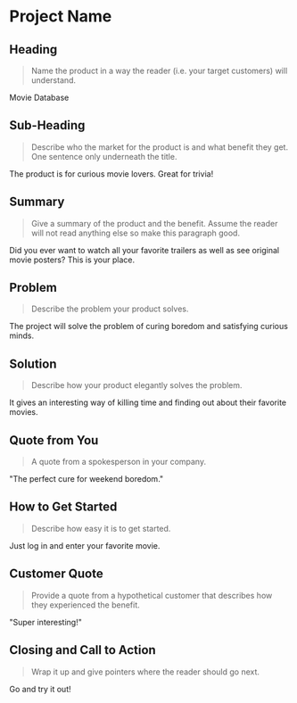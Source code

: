 # Project Name #

<!-- 
> This material was originally posted [here](http://www.quora.com/What-is-Amazons-approach-to-product-development-and-product-management). It is reproduced here for posterities sake.

There is an approach called "working backwards" that is widely used at Amazon. They work backwards from the customer, rather than starting with an idea for a product and trying to bolt customers onto it. While working backwards can be applied to any specific product decision, using this approach is especially important when developing new products or features.

For new initiatives a product manager typically starts by writing an internal press release announcing the finished product. The target audience for the press release is the new/updated product's customers, which can be retail customers or internal users of a tool or technology. Internal press releases are centered around the customer problem, how current solutions (internal or external) fail, and how the new product will blow away existing solutions.

If the benefits listed don't sound very interesting or exciting to customers, then perhaps they're not (and shouldn't be built). Instead, the product manager should keep iterating on the press release until they've come up with benefits that actually sound like benefits. Iterating on a press release is a lot less expensive than iterating on the product itself (and quicker!).

If the press release is more than a page and a half, it is probably too long. Keep it simple. 3-4 sentences for most paragraphs. Cut out the fat. Don't make it into a spec. You can accompany the press release with a FAQ that answers all of the other business or execution questions so the press release can stay focused on what the customer gets. My rule of thumb is that if the press release is hard to write, then the product is probably going to suck. Keep working at it until the outline for each paragraph flows. 

Oh, and I also like to write press-releases in what I call "Oprah-speak" for mainstream consumer products. Imagine you're sitting on Oprah's couch and have just explained the product to her, and then you listen as she explains it to her audience. That's "Oprah-speak", not "Geek-speak".

Once the project moves into development, the press release can be used as a touchstone; a guiding light. The product team can ask themselves, "Are we building what is in the press release?" If they find they're spending time building things that aren't in the press release (overbuilding), they need to ask themselves why. This keeps product development focused on achieving the customer benefits and not building extraneous stuff that takes longer to build, takes resources to maintain, and doesn't provide real customer benefit (at least not enough to warrant inclusion in the press release).
 -->
 
## Heading ##
  > Name the product in a way the reader (i.e. your target customers) will understand.

  Movie Database

## Sub-Heading ##
  > Describe who the market for the product is and what benefit they get. One sentence only underneath the title.

  The product is for curious movie lovers. Great for trivia!
## Summary ##
  > Give a summary of the product and the benefit. Assume the reader will not read anything else so make this paragraph good.

  Did you ever want to watch all your favorite trailers as well as see original movie posters? This is your place.  

## Problem ##
  > Describe the problem your product solves.

  The project will solve the problem of curing boredom and satisfying curious minds.
## Solution ##
  > Describe how your product elegantly solves the problem.

  It gives an interesting way of killing time and finding out about their favorite movies.

## Quote from You ##
  > A quote from a spokesperson in your company.

  "The perfect cure for weekend boredom."
## How to Get Started ##
  > Describe how easy it is to get started.

  Just log in and enter your favorite movie.
## Customer Quote ##
  > Provide a quote from a hypothetical customer that describes how they experienced the benefit.

  "Super interesting!"

## Closing and Call to Action ##
  > Wrap it up and give pointers where the reader should go next.

Go and try it out!